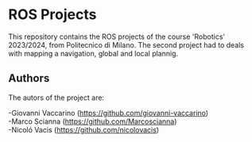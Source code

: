 # ROS Projects
This repository contains the ROS projects of the course 'Robotics' 2023/2024, from Politecnico di Milano.
The second project had to deals with mapping a navigation, global and local plannig.

## Authors

The autors of the project are:

-Giovanni Vaccarino (https://github.com/giovanni-vaccarino)  
-Marco Scianna (https://github.com/Marcoscianna)  
-Nicoló Vacis (https://github.com/nicolovacis)



